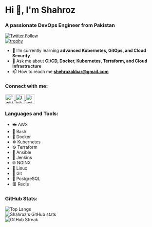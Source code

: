 # Hi 👋, I'm Shahroz
### A passionate DevOps Engineer from Pakistan

[![Twitter Follow](https://img.shields.io/twitter/follow/shahroz_dhillon?logo=twitter&style=for-the-badge)](https://twitter.com/shahroz_dhillon)  
[![trophy](https://github-profile-trophy.vercel.app/?username=shahrozakbar)](https://github.com/ryo-ma/github-profile-trophy)

- 🌱 I’m currently learning **advanced Kubernetes, GitOps, and Cloud Security**  
- 💬 Ask me about **CI/CD, Docker, Kubernetes, Terraform, and Cloud Infrastructure**  
- 📫 How to reach me **shehrozakbar@gmail.com**  

### Connect with me:
<a href="https://twitter.com/shahroz_dhillon" target="blank">
  <img align="center" src="https://raw.githubusercontent.com/rahuldkjain/github-profile-readme-generator/master/src/images/icons/Social/twitter.svg" alt="Twitter" height="30" width="30" />
</a>
<a href="https://linkedin.com/in/shahrozakbar" target="blank">
  <img align="center" src="https://raw.githubusercontent.com/rahuldkjain/github-profile-readme-generator/master/src/images/icons/Social/linked-in-alt.svg" alt="LinkedIn" height="30" width="30" />
</a>
<a href="https://instagram.com/shahroz_akbar_dhillon" target="blank">
  <img align="center" src="https://raw.githubusercontent.com/rahuldkjain/github-profile-readme-generator/master/src/images/icons/Social/instagram.svg" alt="Instagram" height="30" width="30" />
</a>


### Languages and Tools:
- ☁️ AWS  
- 🐚 Bash  
- 🐳 Docker  
- ☸️ Kubernetes  
- ⚙️ Terraform  
- 🤖 Ansible  
- 🔧 Jenkins  
- 🌐 NGINX  
- 🐧 Linux  
- 🔗 Git  
- 🐘 PostgreSQL  
- 🟥 Redis  

### GitHub Stats:
![Top Langs](https://github-readme-stats.vercel.app/api/top-langs?username=shahrozakbar&show_icons=true&locale=en&layout=compact)  
![Shahroz's GitHub stats](https://github-readme-stats.vercel.app/api?username=shahrozakbar&show_icons=true&locale=en)  
![GitHub Streak](https://github-readme-streak-stats.herokuapp.com/?user=shahrozakbar)  
